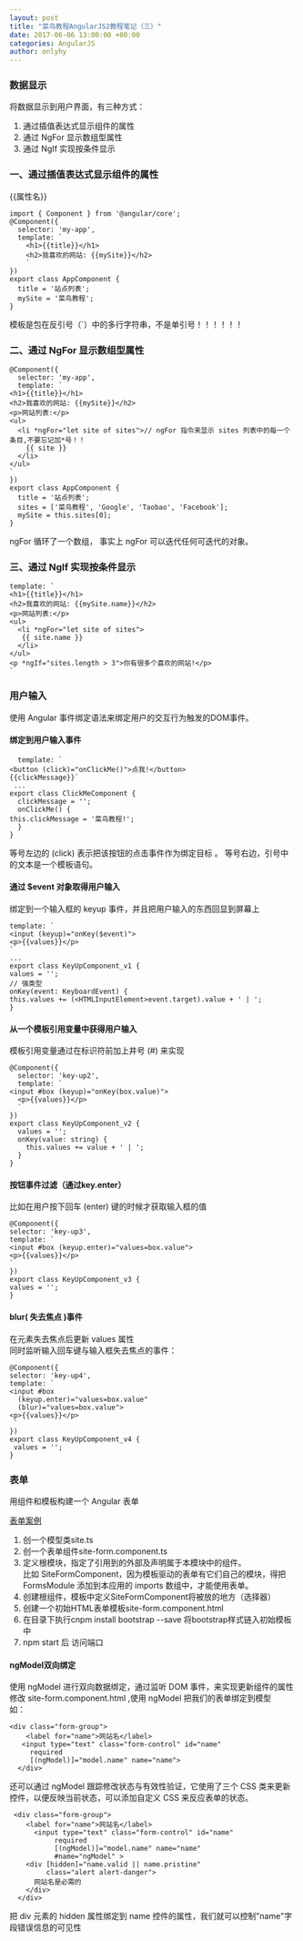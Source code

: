 ```yaml
---
layout: post
title: "菜鸟教程AngularJS2教程笔记（三）"
date: 2017-06-06 13:00:00 +00:00
categories: AngularJS
author: onlyhy
---
```


### 数据显示  
将数据显示到用户界面，有三种方式：  
1. 通过插值表达式显示组件的属性
2. 通过 NgFor 显示数组型属性
3. 通过 NgIf 实现按条件显示  

### 一、通过插值表达式显示组件的属性  
{{属性名}}  

    import { Component } from '@angular/core';
    @Component({
      selector: 'my-app',
      template: `
        <h1>{{title}}</h1>
        <h2>我喜欢的网站: {{mySite}}</h2>
        `
    })
    export class AppComponent {
      title = '站点列表';
      mySite = '菜鸟教程';
    }

模板是包在反引号（`）中的多行字符串，不是单引号！！！！！！   

### 二、通过 NgFor 显示数组型属性

    @Component({
      selector: 'my-app',
      template: `
    <h1>{{title}}</h1>
    <h2>我喜欢的网站: {{mySite}}</h2>
    <p>网站列表:</p>
    <ul>
      <li *ngFor="let site of sites">// ngFor 指令来显示 sites 列表中的每一个条目,不要忘记加*号！！
        {{ site }}
      </li>
    </ul>
    `
    })
    export class AppComponent {
      title = '站点列表';
      sites = ['菜鸟教程', 'Google', 'Taobao', 'Facebook'];
      mySite = this.sites[0];
    }  

ngFor 循环了一个数组， 事实上 ngFor 可以迭代任何可迭代的对象。  

### 三、通过 NgIf 实现按条件显示   

    template: `
    <h1>{{title}}</h1>
    <h2>我喜欢的网站: {{mySite.name}}</h2>
    <p>网站列表:</p>
    <ul>
      <li *ngFor="let site of sites">
       {{ site.name }}
      </li>
    </ul>
    <p *ngIf="sites.length > 3">你有很多个喜欢的网站!</p>
    `  



### 用户输入  
使用 Angular 事件绑定语法来绑定用户的交互行为触发的DOM事件。  

#### 绑定到用户输入事件  

      template: `
    <button (click)="onClickMe()">点我!</button>
    {{clickMessage}}`   
     ...
    export class ClickMeComponent {
      clickMessage = '';
      onClickMe() {
    this.clickMessage = '菜鸟教程!';
      }
    }

等号左边的 (click) 表示把该按钮的点击事件作为绑定目标 。 等号右边，引号中的文本是一个模板语句。  

#### 通过 $event 对象取得用户输入  
绑定到一个输入框的 keyup 事件，并且把用户输入的东西回显到屏幕上

    template: `
    <input (keyup)="onKey($event)">
    <p>{{values}}</p>
    `
    ...
    export class KeyUpComponent_v1 {
    values = '';
    // 强类型
    onKey(event: KeyboardEvent) {
    this.values += (<HTMLInputElement>event.target).value + ' | ';
    }  

#### 从一个模板引用变量中获得用户输入
模板引用变量通过在标识符前加上井号 (#) 来实现  

    @Component({
      selector: 'key-up2',
      template: `
    <input #box (keyup)="onKey(box.value)">
      <p>{{values}}</p>
      `
    })
    export class KeyUpComponent_v2 {
      values = '';
      onKey(value: string) {
        this.values += value + ' | ';
      }
    }  

#### 按钮事件过滤（通过key.enter）    
比如在用户按下回车 (enter) 键的时候才获取输入框的值

    @Component({
    selector: 'key-up3',
    template: `
    <input #box (keyup.enter)="values=box.value">
    <p>{{values}}</p>
    `
    })
    export class KeyUpComponent_v3 {
    values = '';
    }


#### blur( 失去焦点 )事件  
在元素失去焦点后更新 values 属性  
同时监听输入回车键与输入框失去焦点的事件：  

    @Component({
    selector: 'key-up4',
    template: `
    <input #box
      (keyup.enter)="values=box.value"
      (blur)="values=box.value">
    <p>{{values}}</p>
     `
    })
    export class KeyUpComponent_v4 {
     values = '';
    }  

### 表单  
用组件和模板构建一个 Angular 表单

<a href="http://www.runoob.com/angularjs2/angularjs2-forms.html">表单案例</a>  
1. 创一个模型类site.ts
2. 创一个表单组件site-form.component.ts   
3. 定义根模块，指定了引用到的外部及声明属于本模块中的组件。  
 比如 SiteFormComponent，因为模板驱动的表单有它们自己的模块，得把 FormsModule 添加到本应用的 imports 数组中，才能使用表单。
4. 创建根组件，模板中定义SiteFormComponent将被放的地方（选择器）
5. 创建一个初始HTML表单模板site-form.component.html  
6. 在目录下执行cnpm install bootstrap --save   将bootstrap样式链入初始模板中
7. npm start 后 访问端口
 
#### ngModel双向绑定  
使用 ngModel 进行双向数据绑定，通过监听 DOM 事件，来实现更新组件的属性  
修改 site-form.component.html ,使用 ngModel 把我们的表单绑定到模型  
如：

    <div class="form-group">
        <label for="name">网站名</label>
       <input type="text" class="form-control" id="name"
         required
         [(ngModel)]="model.name" name="name">
      </div>  

还可以通过 ngModel 跟踪修改状态与有效性验证，它使用了三个 CSS 类来更新控件，以便反映当前状态，可以添加自定义 CSS 来反应表单的状态。  

     <div class="form-group">
        <label for="name">网站名</label>
          <input type="text" class="form-control" id="name"
               required
               [(ngModel)]="model.name" name="name"
               #name="ngModel" >
        <div [hidden]="name.valid || name.pristine" 
             class="alert alert-danger">
          网站名是必需的
        </div>
      </div>  

把 div 元素的 hidden 属性绑定到 name 控件的属性，我们就可以控制"name"字段错误信息的可见性